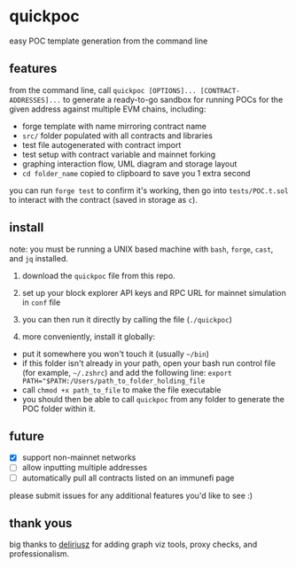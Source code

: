 # quickpoc

easy POC template generation from the command line

## features

from the command line, call `quickpoc [OPTIONS]... [CONTRACT-ADDRESSES]...` to generate a ready-to-go sandbox for running POCs for the given address against multiple EVM chains, including:

- forge template with name mirroring contract name
- `src/` folder populated with all contracts and libraries
- test file autogenerated with contract import
- test setup with contract variable and mainnet forking
- graphing interaction flow, UML diagram and storage layout
- `cd folder_name` copied to clipboard to save you 1 extra second

you can run `forge test` to confirm it's working, then go into `tests/POC.t.sol` to interact with the contract (saved in storage as `c`).

## install

note: you must be running a UNIX based machine with `bash`, `forge`, `cast`, and `jq` installed.

1) download the `quickpoc` file from this repo.

2) set up your block explorer API keys and RPC URL for mainnet simulation in `conf` file

3) you can then run it directly by calling the file (`./quickpoc`) 

4) more conveniently, install it globally:
- put it somewhere you won't touch it (usually `~/bin`)
- if this folder isn't already in your path, open your bash run control file (for example, `~/.zshrc`) and add the following line: `export PATH="$PATH:/Users/path_to_folder_holding_file`
- call `chmod +x path_to_file` to make the file executable
- you should then be able to call `quickpoc` from any folder to generate the POC folder within it.

## future

- [x] support non-mainnet networks
- [ ] allow inputting multiple addresses
- [ ] automatically pull all contracts listed on an immunefi page

please submit issues for any additional features you'd like to see :)

## thank yous

big thanks to [deliriusz](https://github.com/deliriusz) for adding graph viz tools, proxy checks, and professionalism. 

